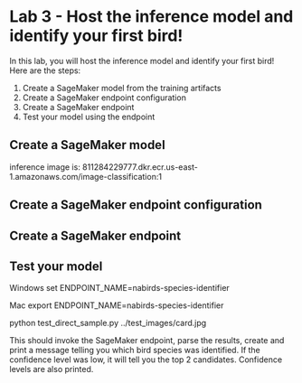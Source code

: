 # Lab 3 - Host the inference model and identify your first bird!

In this lab, you will host the inference model and identify your first bird!  Here are the steps:

1. Create a SageMaker model from the training artifacts
2. Create a SageMaker endpoint configuration
3. Create a SageMaker endpoint
4. Test your model using the endpoint

## Create a SageMaker model

inference image is: 811284229777.dkr.ecr.us-east-1.amazonaws.com/image-classification:1

## Create a SageMaker endpoint configuration

## Create a SageMaker endpoint

## Test your model

Windows
set ENDPOINT_NAME=nabirds-species-identifier

Mac
export ENDPOINT_NAME=nabirds-species-identifier

python test_direct_sample.py ../test_images/card.jpg

This should invoke the SageMaker endpoint, parse the results, create and print a message telling you which bird species was identified.  If the confidence level was low, it will tell you the top 2 candidates.  Confidence levels are also printed.
